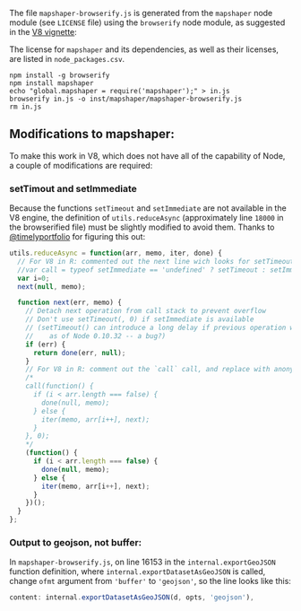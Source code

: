 The file `mapshaper-browserify.js` is generated from the `mapshaper` node module (see `LICENSE` file) using the `browserify` node module, as suggested in the [V8 vignette](https://cran.r-project.org/web/packages/V8/vignettes/npm.html):


The license for `mapshaper` and its dependencies, as well as their licenses, are listed in `node_packages.csv`.

```
npm install -g browserify
npm install mapshaper
echo "global.mapshaper = require('mapshaper');" > in.js
browserify in.js -o inst/mapshaper/mapshaper-browserify.js
rm in.js
```

## Modifications to mapshaper:

To make this work in V8, which does not have all of the capability of Node, a couple
of modifications are required:

### setTimout and setImmediate
Because the functions `setTimeout` and `setImmediate` are not available in the V8 engine, the  definition of `utils.reduceAsync` (approximately line `18000` in the browserified file) must be slightly modified to avoid them. Thanks to [@timelyportfolio](https://github.com/timelyportfolio) for figuring this out:

```javascript
utils.reduceAsync = function(arr, memo, iter, done) {
  // For V8 in R: commented out the next line wich looks for setTimeout / setImmediate
  //var call = typeof setImmediate == 'undefined' ? setTimeout : setImmediate;
  var i=0;
  next(null, memo);

  function next(err, memo) {
    // Detach next operation from call stack to prevent overflow
    // Don't use setTimeout(, 0) if setImmediate is available
    // (setTimeout() can introduce a long delay if previous operation was slow,
    //    as of Node 0.10.32 -- a bug?)
    if (err) {
      return done(err, null);
    }
    // For V8 in R: comment out the `call` call, and replace with anonymous function
    /*
    call(function() {
      if (i < arr.length === false) {
        done(null, memo);
      } else {
        iter(memo, arr[i++], next);
      }
    }, 0);
    */
    (function() {
      if (i < arr.length === false) {
        done(null, memo);
      } else {
        iter(memo, arr[i++], next);
      }
    })();
  }
};
```

### Output to geojson, not buffer:
In `mapshaper-browserify.js`, on line 16153 in the `internal.exportGeoJSON` function 
definition, where `internal.exportDatasetAsGeoJSON` is called, change `ofmt` argument 
from `'buffer'` to `'geojson'`, so the line looks like this:

```javascript
content: internal.exportDatasetAsGeoJSON(d, opts, 'geojson'),
```